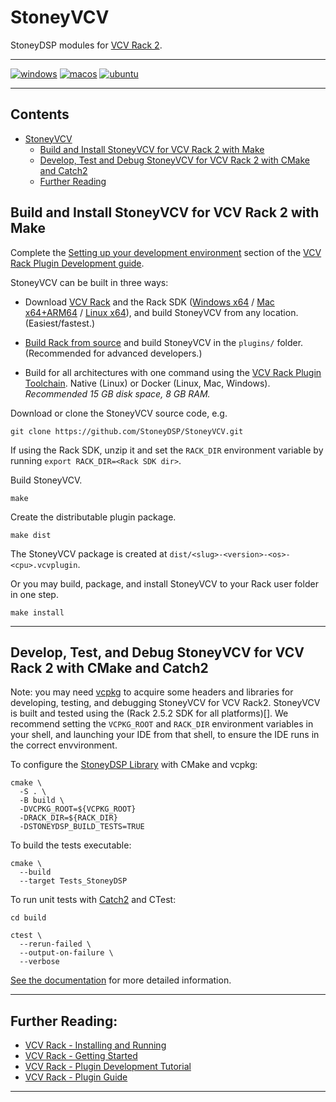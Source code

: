 # StoneyVCV

StoneyDSP modules for [VCV Rack 2](https://vcvrack.com/).

---
[![windows](https://github.com/StoneyDSP/StoneyVCV/actions/workflows/windows-latest.yml/badge.svg)](https://github.com/StoneyDSP/StoneyVCV/actions/workflows/windows-latest.yml)
[![macos](https://github.com/StoneyDSP/StoneyVCV/actions/workflows/macos-latest.yml/badge.svg)](https://github.com/StoneyDSP/StoneyVCV/actions/workflows/macos-latest.yml)
[![ubuntu](https://github.com/StoneyDSP/StoneyVCV/actions/workflows/ubuntu-latest.yml/badge.svg)](https://github.com/StoneyDSP/StoneyVCV/actions/workflows/ubuntu-latest.yml)

---

## Contents

- [StoneyVCV](#stoneyvcv)
  - [Build and Install StoneyVCV for VCV Rack 2 with Make](#build-and-install-stoneyvcv-for-vcv-rack-2-with-make)
  - [Develop, Test and Debug StoneyVCV for VCV Rack 2 with CMake and Catch2](#develop-test-and-deploy-stoneyvcv-for-vcv-rack-2-with-cmake-and-catch2)
  - [Further Reading](#further-reading)

## Build and Install StoneyVCV for VCV Rack 2 with Make

Complete the [Setting up your development environment](https://vcvrack.com/manual/Building#Setting-up-your-development-environment) section of the [VCV Rack Plugin Development guide](https://vcvrack.com/manual/Building).

StoneyVCV can be built in three ways:

- Download [VCV Rack](https://vcvrack.com/Rack) and the Rack SDK ([Windows x64](https://vcvrack.com/downloads/Rack-SDK-latest-win-x64.zip) / [Mac x64+ARM64](https://vcvrack.com/downloads/Rack-SDK-latest-mac-x64+arm64.zip) / [Linux x64](https://vcvrack.com/downloads/Rack-SDK-latest-lin-x64.zip)), and build StoneyVCV from any location. (Easiest/fastest.)

- [Build Rack from source](https://vcvrack.com/manual/Building#Building-Rack) and build StoneyVCV in the `plugins/` folder. (Recommended for advanced developers.)

- Build for all architectures with one command using the [VCV Rack Plugin Toolchain](https://github.com/VCVRack/rack-plugin-toolchain). Native (Linux) or Docker (Linux, Mac, Windows). *Recommended 15 GB disk space, 8 GB RAM.*

Download or clone the StoneyVCV source code, e.g.

```shell
git clone https://github.com/StoneyDSP/StoneyVCV.git
```

If using the Rack SDK, unzip it and set the `RACK_DIR` environment variable by running `export RACK_DIR=<Rack SDK dir>`.

Build StoneyVCV.

```shell
make
```

Create the distributable plugin package.

```shell
make dist
```

The StoneyVCV package is created at `dist/<slug>-<version>-<os>-<cpu>.vcvplugin`.

Or you may build, package, and install StoneyVCV to your Rack user folder in one step.

```shell
make install
```

---

## Develop, Test, and Debug StoneyVCV for VCV Rack 2 with CMake and Catch2

Note: you may need [vcpkg](https://github.com/microsoft/vcpkg) to acquire some headers and libraries for developing, testing, and debugging StoneyVCV for VCV Rack2. StoneyVCV is built and tested using the (Rack 2.5.2 SDK for all platforms)[]. We recommend setting the `VCPKG_ROOT` and `RACK_DIR` environment variables in your shell, and launching your IDE from that shell, to ensure the IDE runs in the correct envvironment.

To configure the [StoneyDSP Library](https://github.com/StoneyDSP/StoneyDSP) with CMake and vcpkg:

```shell
cmake \
  -S . \
  -B build \
  -DVCPKG_ROOT=${VCPKG_ROOT}
  -DRACK_DIR=${RACK_DIR}
  -DSTONEYDSP_BUILD_TESTS=TRUE
```

To build the tests executable:

```shell
cmake \
  --build
  --target Tests_StoneyDSP
```

To run unit tests with [Catch2](https://github.com/catch-org/catch2) and CTest:

```shell
cd build
```

```shell
ctest \
  --rerun-failed \
  --output-on-failure \
  --verbose
```

[See the documentation](https://github.com/StoneyDSP/StoneyVCV/blob/production/docs/BuildingTheTestsForCatch2WithCMake.md) for more detailed information.

---

## Further Reading:

- [VCV Rack - Installing and Running](https://vcvrack.com/manual/Installing)
- [VCV Rack - Getting Started](https://vcvrack.com/manual/GettingStarted)
- [VCV Rack - Plugin Development Tutorial](https://vcvrack.com/manual/PluginDevelopmentTutorial)
- [VCV Rack - Plugin Guide](https://vcvrack.com/manual/PluginGuide)

---
